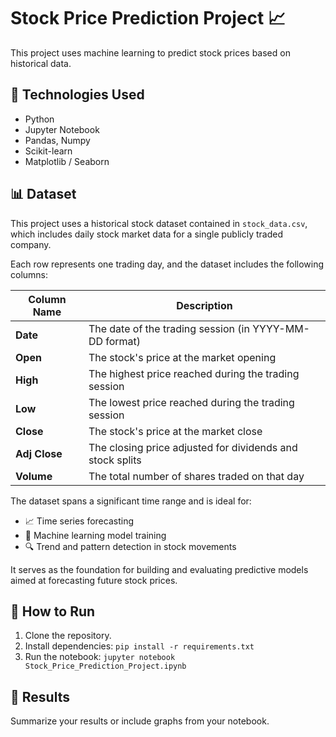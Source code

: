 # Stock Price Prediction Project 📈

This project uses machine learning to predict stock prices based on historical data.

## 🧠 Technologies Used
- Python
- Jupyter Notebook
- Pandas, Numpy
- Scikit-learn
- Matplotlib / Seaborn

## 📊 Dataset

This project uses a historical stock dataset contained in `stock_data.csv`, which includes daily stock market data for a single publicly traded company.

Each row represents one trading day, and the dataset includes the following columns:

| Column Name | Description |
|-------------|-------------|
| **Date**      | The date of the trading session (in YYYY-MM-DD format) |
| **Open**      | The stock's price at the market opening |
| **High**      | The highest price reached during the trading session |
| **Low**       | The lowest price reached during the trading session |
| **Close**     | The stock's price at the market close |
| **Adj Close** | The closing price adjusted for dividends and stock splits |
| **Volume**    | The total number of shares traded on that day |

The dataset spans a significant time range and is ideal for:
- 📈 Time series forecasting
- 🧠 Machine learning model training
- 🔍 Trend and pattern detection in stock movements

It serves as the foundation for building and evaluating predictive models aimed at forecasting future stock prices.

## 🚀 How to Run
1. Clone the repository.
2. Install dependencies: `pip install -r requirements.txt`
3. Run the notebook: `jupyter notebook Stock_Price_Prediction_Project.ipynb`

## 📌 Results
Summarize your results or include graphs from your notebook.

